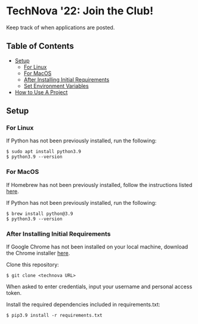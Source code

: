 # TechNova '22: Join the Club!
Keep track of when applications are posted. 

## Table of Contents
* [Setup](#setup)
  * [For Linux](#for-linux)
  * [For MacOS](#for-macos)
  * [After Installing Initial Requirements](#after-installing-initial-requirements)
  * [Set Environment Variables](#set-environment-variables)
* [How to Use A Project](#how-to-use-a-project)

## Setup 
### For Linux
If Python has not been previously installed, run the following:
```
$ sudo apt install python3.9
$ python3.9 --version
```

### For MacOS
If Homebrew has not been previously installed, follow the instructions listed [here](https://brew.sh/).

If Python has not been previously installed, run the following:
```
$ brew install python@3.9
$ python3.9 --version
```

### After Installing Initial Requirements
If Google Chrome has not been installed on your local machine, download the Chrome installer [here](https://www.google.com/intl/en_ca/chrome/).

Clone this repository:
```
$ git clone <technova URL>
``` 
When asked to enter credentials, input your username and personal access token.

Install the required dependencies included in requirements.txt:
```
$ pip3.9 install -r requirements.txt
```
